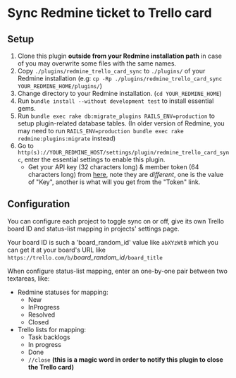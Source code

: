 # Sync Redmine ticket to Trello card

## Setup

1. Clone this plugin **outside from your Redmine installation path** in case of you may overwrite some files with the same names.
1. Copy `./plugins/redmine_trello_card_sync` to `./plugins/` of your Redmine installation (e.g: `cp -Rp ./plugins/redmine_trello_card_sync YOUR_REDMINE_HOME/plugins/`)
1. Change directory to your Redmine installation. (`cd YOUR_REDMINE_HOME`)
1. Run `bundle install --without development test` to install essential gems.
1. Run `bundle exec rake db:migrate_plugins RAILS_ENV=production` to setup plugin-related database tables. (In older version of Redmine, you may need to run `RAILS_ENV=production bundle exec rake redmine:plugins:migrate` instead)
1. Go to `http(s)://YOUR_REDMINE_HOST/settings/plugin/redmine_trello_card_sync`, enter the essential settings to enable this plugin.
    * Get your API key (32 characters long) & member token (64 characters long) from [here](https://trello.com/app-key), note they are *different*, one is the value of "Key", another is what will you get from the "Token" link.

## Configuration

You can configure each project to toggle sync on or off, give its own Trello board ID and status-list mapping in projects' settings page.

Your board ID is such a 'board_random_id' value like `abXYzWtB` which you can get it at your board's URL like `https://trello.com/b/`*board_random_id*`/board_title`

When configure status-list mapping, enter an one-by-one pair between two textareas, like:
  * Redmine statuses for mapping:
    * New
    * InProgress
    * Resolved
    * Closed
  * Trello lists for mapping:
    * Task backlogs
    * In progress
    * Done
    * `//close` **(this is a magic word in order to notify this plugin to close the Trello card)**
